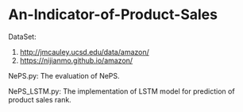# An-Indicator-of-Product-Sales

DataSet: 
1. http://jmcauley.ucsd.edu/data/amazon/
2. https://nijianmo.github.io/amazon/


NePS.py: The evaluation of NePS.

NePS_LSTM.py: The implementation of LSTM model for prediction of product sales rank.
